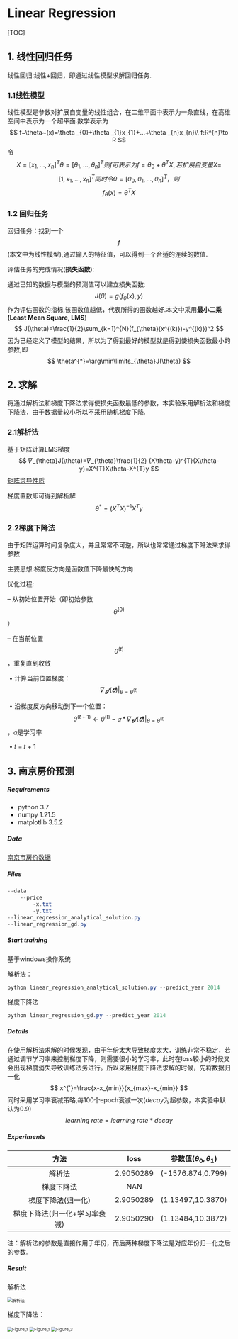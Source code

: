 # Linear Regression 

[TOC]

## 1. 线性回归任务

线性回归:线性+回归，即通过线性模型求解回归任务.

###  1.1线性模型

  线性模型是参数对扩展自变量的线性组合，在二维平面中表示为一条直线，在高维空间中表示为一个超平面.数学表示为
$$
f~\theta~(x)=\theta _{0}+\theta _{1}x_{1}+...+\theta _{n}x_{n}\\
f:R^{n}\to R
$$
令$$ X=[x_{1},...,x_{n}]^{T} \theta=[\theta_{1},...,\theta_{n}]^{T} 则 f可表示为f=\theta_{0}+\theta^{T}X,若扩展自变量X=$$ $$[1,x_{1},...,x_{n}]^{T} 同时令\theta=[\theta_{0},\theta_{1},...,\theta_{n}]^{T}，则$$
$$
f_{\theta}(x)=\theta^{T}X
$$


### 1.2 回归任务

回归任务：找到一个$$f$$(本文中为线性模型),通过输入的特征值，可以得到一个合适的连续的数值.

评估任务的完成情况(**损失函数**):

通过已知的数据与模型的预测值可以建立损失函数:$$J(\theta)=g(f_{\theta}(x),y)$$作为评估函数的指标,该函数值越低，代表所得的函数越好.本文中采用**最小二乘(Least Mean Square, LMS**)
$$
J(\theta)=\frac{1}{2}\sum_{k=1}^{N}(f_{\theta}(x^{(k)})-y^{(k)})^2
$$
因为已经定义了模型的结果，所以为了得到最好的模型就是得到使损失函数最小的参数,即
$$
\theta^{*}=\arg\min\limits_{\theta}J(\theta)
$$

## 2. 求解

将通过解析法和梯度下降法求得使损失函数最低的参数，本实验采用解析法和梯度下降法，由于数据量较小所以不采用随机梯度下降.

### 2.1解析法

基于矩阵计算LMS梯度
$$
𝛻_{\theta}J(\theta)=𝛻_{\theta}\frac{1}{2}
(X\theta-y)^{T}(X\theta-y)=X^{T}X\theta-X^{T}y
$$
[矩阵求导性质](https://en.wikipedia.org/wiki/Matrix_calculus)

梯度置数即可得到解析解
$$
\theta^{*}=(X^{T}X)^{-1}X^{T}y
$$

### 2.2梯度下降法

由于矩阵运算时间复杂度大，并且常常不可逆，所以也常常通过梯度下降法来求得参数

主要思想:梯度反方向是函数值下降最快的方向

优化过程:

– 从初始位置开始（即初始参数$$\theta^{(0)}$$） 

– 在当前位置$$\theta^{(t)}$$，重复直到收敛

​		• 计算当前位置梯度：$$𝛻_{𝜽}𝑓(𝜽)|_{\theta=\theta^{(t)}}$$

​		• 沿梯度反方向移动到下一个位置：$$\theta^{(t+1)}\leftarrow\theta^{(t)}-𝛼*𝛻_{𝜽}𝑓(𝜽)|_{\theta=\theta^{(t)}}$$ ，𝛼是学习率

​		• 𝑡 = 𝑡 + 1

## 3. 南京房价预测

##### Requirements

* python 3.7
* numpy 1.21.5
* matplotlib 3.5.2

##### Data

[南京市房价数据](http://www.nustm.cn/member/rxia/ml/data/Price.zip)

##### Files

```java
--data
    --price
    	-x.txt
    	-y.txt
--linear_regression_analytical_solution.py
--linear_regression_gd.py
```

##### Start training

基于windows操作系统

解析法：

```powershell
python linear_regression_analytical_solution.py --predict_year 2014
```

梯度下降法

```powershell
python linear_regression_gd.py --predict_year 2014
```

##### Details

在使用解析法求解的时候发现，由于年份太大导致梯度太大，训练非常不稳定，若通过调节学习率来控制梯度下降，则需要很小的学习率，此时在loss较小的时候又会出现梯度消失导致训练法务进行。所以采用梯度下降法求解的时候，先将数据归一化
$$
x^{'}=\frac{x-x_{min}}{x_{max}-x_{min}}
$$
同时采用学习率衰减策略,每100个epoch衰减一次($decay$为超参数，本实验中默认为0.9)
$$
learning\ rate=learning\ rate *decay
$$

##### Experiments

|             方法              |   loss    | 参数值($\theta_{0},\theta_{1}$) |
| :---------------------------: | :-------: | :-----------------------------: |
|            解析法             | 2.9050289 |        (-1576.874,0.799)        |
|          梯度下降法           |    NAN    |                                 |
|      梯度下降法(归一化)       | 2.9050289 |        (1.13497,10.3870)        |
| 梯度下降法(归一化+学习率衰减) | 2.9050290 |        (1.13484,10.3872)        |

注：解析法的参数是直接作用于年份，而后两种梯度下降法是对应年份归一化之后的参数.

##### Result

解析法



<img src="Figure_4.png" title="解析法预测" alt="解析法" style="zoom:67%;" />

梯度下降法：





<img src="Figure_1.png" alt="Figure_1" style="zoom:67%;" />



<img src="Figure_2.png" alt="Figure_1" style="zoom:67%;" />

<img src="Figure_3.png" alt="Figure_3" style="zoom:67%;" />
